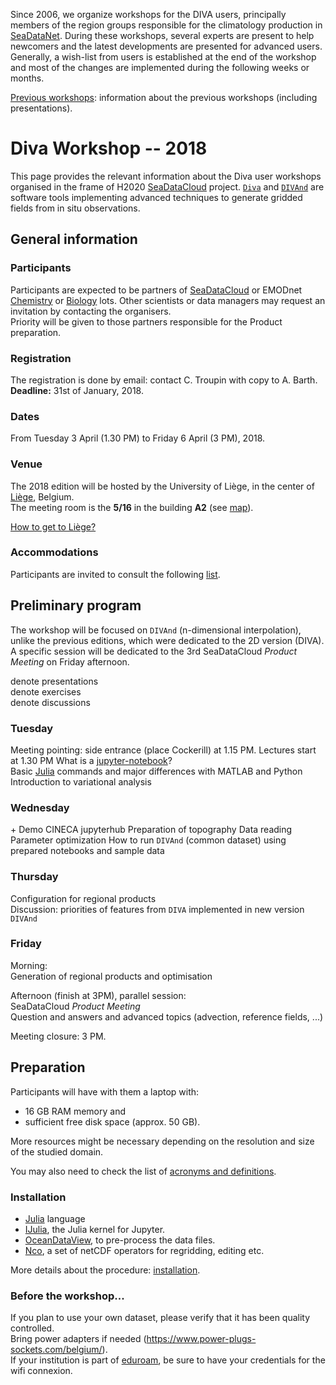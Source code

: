 <head>
  <link rel="stylesheet" href="https://cdnjs.cloudflare.com/ajax/libs/font-awesome/4.7.0/css/font-awesome.min.css">
  <link rel="stylesheet" href="../assets/css/academicons.css">
</head>

Since 2006, we organize workshops for the DIVA users, principally members of the region groups responsible for the climatology production in [SeaDataNet](https://www.seadatanet.org/). During these workshops, several experts are present to help newcomers and the latest developments are presented for advanced users. Generally, a wish-list from users is established at the end of the workshop and most of the changes
are implemented during the following weeks or months.

[Previous workshops](./Previous-workshops.md): information about the previous workshops (including presentations).

# Diva Workshop -- 2018

This page provides the relevant information about the Diva user workshops organised in the frame of H2020 [SeaDataCloud](https://www.seadatanet.org/) project. [`Diva`](https://github.com/gher-ulg/DIVA) and [`DIVAnd`](https://github.com/gher-ulg/divand.jl) are software tools implementing advanced techniques to generate gridded fields from in situ observations.

## General information

### Participants

Participants are expected to be partners of [SeaDataCloud](https://www.seadatanet.org/) or EMODnet [Chemistry](http://www.emodnet-chemistry.eu/) or [Biology](http://www.emodnet-biology.eu/) lots. Other scientists or data managers may request an invitation by contacting the organisers.     
Priority will be given to those partners responsible for the Product preparation.

### Registration

The registration is done by email: contact C. Troupin with copy to A. Barth.     
**Deadline:** 31st of January, 2018.

### Dates

<i class="fa fa-calendar-check-o" aria-hidden="true"></i> From Tuesday 3 April (1.30 PM) to Friday 6 April (3 PM), 2018.

### Venue

The 2018 edition will be hosted by the University of Liège, in the center of [Liège](http://www.liege.be/tourisme-en), Belgium.    
The meeting room is the **5/16** in the building **A2** (see [map](https://www.campus.uliege.be/cms/c_1771004/en/a2-faculte-de-philosophie-et-lettres)).

[How to get to Liège?](howtogetthere.md)

### Accommodations

<i class="fa fa-bed" aria-hidden="true"></i> Participants are invited to consult the following [list](http://labos.ulg.ac.be/gher/home/colloquium/colloquium-2018/venue/accommodation/).

## Preliminary program

The workshop will be focused on `DIVAnd` (n-dimensional interpolation), unlike the previous editions, which were dedicated to the 2D version (DIVA). A specific session will be dedicated to the 3rd SeaDataCloud *Product Meeting* on Friday afternoon.

<i class="fa fa-television" aria-hidden="true"></i> denote presentations     
<i class="fa fa-cog fa-spin"></i> denote exercises      
<i class="fa fa-comments" aria-hidden="true"></i> denote discussions     

### Tuesday

Meeting pointing: side entrance (place Cockerill) at 1.15 PM.
Lectures start at 1.30 PM
<i class="fa fa-television" aria-hidden="true"></i> What is a [jupyter-notebook](http://jupyter.org/)?                       
<i class="fa fa-television" aria-hidden="true"></i> <i class="fa fa-cog fa-spin"></i> Basic [Julia](https://julialang.org/) commands and major differences with MATLAB and Python
<i class="fa fa-television" aria-hidden="true"></i>Introduction to variational analysis

### Wednesday

<i class="fa fa-television" aria-hidden="true"></i> + <i class="fa fa-cog fa-spin"></i> Demo CINECA jupyterhub
<i class="fa fa-cog fa-spin"></i> Preparation of topography
<i class="fa fa-cog fa-spin"></i> Data reading
<i class="fa fa-cog fa-spin"></i> Parameter optimization
<i class="fa fa-cog fa-spin"></i> How to run `DIVAnd` (common dataset) using prepared notebooks and sample data


### Thursday
<i class="fa fa-cog fa-spin"></i> Configuration for regional products                          
<i class="fa fa-comments" aria-hidden="true"></i> Discussion: priorities of features from `DIVA` implemented in new version `DIVAnd`     

### Friday
Morning:     
<i class="fa fa-cog fa-spin"></i> Generation of regional products and optimisation

Afternoon (finish at 3PM), parallel session:     
<i class="fa fa-comments" aria-hidden="true"></i> SeaDataCloud *Product Meeting*      
<i class="fa fa-comments" aria-hidden="true"></i> Question and answers and advanced topics (advection, reference fields, ...)

Meeting closure: 3 PM.

## Preparation

Participants will have with them a laptop with:     
* 16 GB RAM memory and     
* sufficient free disk space (approx. 50 GB).

More resources might be necessary depending on the resolution and size of the studied domain.

You may also need to check the list of [acronyms and definitions](acronyms.md).

### Installation

* [Julia](https://julialang.org/downloads/) language
* [IJulia](https://github.com/JuliaLang/IJulia.jl), the Julia kernel for Jupyter.
* [OceanDataView](https://odv.awi.de/), to pre-process the data files.
* [Nco](http://nco.sourceforge.net/), a set of netCDF operators for regridding, editing etc.

More details about the procedure: [installation](installation.md).

### Before the workshop...

<i class="fa fa-database" aria-hidden="true"></i> If you plan to use your own dataset, please verify that it has been quality controlled.     
<i class="fa fa-plug" aria-hidden="true"></i> Bring power adapters if needed (<https://www.power-plugs-sockets.com/belgium/>).     
<i class="fa fa-wifi" aria-hidden="true"></i> If your institution is part of [eduroam](https://www.eduroam.org/), be sure to have your credentials for the wifi connexion.

